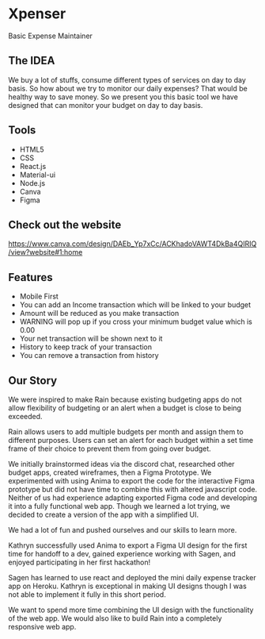 # Xpenser
Basic Expense Maintainer

## The IDEA
We buy a lot of stuffs, consume different types of services on day to day basis. So how about we try to monitor our daily expenses? That would be healthy way to save money. So we present you this basic tool we have designed that can monitor your budget on day to day basis.

## Tools
* HTML5
* CSS
* React.js
* Material-ui
* Node.js
* Canva
* Figma

## Check out the website
https://www.canva.com/design/DAEb_Yp7xCc/ACKhadoVAWT4DkBa4QIRIQ/view?website#1:home

## Features
* Mobile First
* You can add an Income transaction which will be linked to your budget
* Amount will be reduced as you make transaction
* WARNING will pop up if you cross your minimum budget value which is 0.00
* Your net transaction will be shown next to it
* History to keep track of your transaction
* You can remove a transaction from history

## Our Story

We were inspired to make Rain because existing budgeting apps do not allow flexibility of budgeting or an alert when a budget is close to being exceeded. 

Rain allows users to add multiple budgets per month and assign them to different purposes. Users can set an alert for each budget within a set time frame of their choice to prevent them from going over budget.

We initially brainstormed ideas via the discord chat, researched other budget apps, created wireframes, then a Figma Prototype. We experimented with using Anima to export the code for the interactive Figma prototype but did not have time to combine this with altered javascript code. Neither of us had experience adapting exported Figma code and developing it into a fully functional web app. Though we learned a lot trying, we decided to create a version of the app with a simplified UI.

We had a lot of fun and pushed ourselves and our skills to learn more.

Kathryn successfully used Anima to export a Figma UI design for the first time for handoff to a dev, gained experience working with Sagen, and enjoyed participating in her first hackathon!

Sagen has learned to use react and deployed the mini daily expense tracker app on Heroku. Kathryn is exceptional in making UI designs though I was not able to implement it fully in this short period.

We want to spend more time combining the UI design with the functionality of the web app. We would also like to build Rain into a completely responsive web app.
